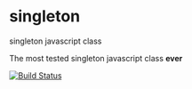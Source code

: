 singleton
=========

singleton javascript class

The most tested singleton javascript class **ever**

[![Build
Status](https://secure.travis-ci.org/wlaurance/singleton.png)](http://travis-ci.org/wlaurance/singleton)


